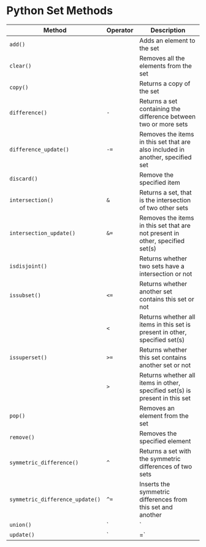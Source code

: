 # Python Set Methods

| Method | Operator | Description |
|--------|----------|-------------|
| `add()` | | Adds an element to the set |
| `clear()` | | Removes all the elements from the set |
| `copy()` | | Returns a copy of the set |
| `difference()` | `-` | Returns a set containing the difference between two or more sets |
| `difference_update()` | `-=` | Removes the items in this set that are also included in another, specified set |
| `discard()` | | Remove the specified item |
| `intersection()` | `&` | Returns a set, that is the intersection of two other sets |
| `intersection_update()` | `&=` | Removes the items in this set that are not present in other, specified set(s) |
| `isdisjoint()` | | Returns whether two sets have a intersection or not |
| `issubset()` | `<=` | Returns whether another set contains this set or not |
| | `<` | Returns whether all items in this set is present in other, specified set(s) |
| `issuperset()` | `>=` | Returns whether this set contains another set or not |
| | `>` | Returns whether all items in other, specified set(s) is present in this set |
| `pop()` | | Removes an element from the set |
| `remove()` | | Removes the specified element |
| `symmetric_difference()` | `^` | Returns a set with the symmetric differences of two sets |
| `symmetric_difference_update()` | `^=` | Inserts the symmetric differences from this set and another |
| `union()` | `|` | Return a set containing the union of sets |
| `update()` | `|=` | Update the set with the union of this set and others |